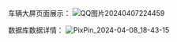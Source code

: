 车辆大屏页面展示：
![QQ图片20240407224459](https://github.com/ecust-greathan/CarData_BigBoard/assets/160041410/8612639b-58d0-484c-836f-60c4e9a0db0d)


数据库数据详情：
![PixPin_2024-04-08_18-43-15](https://github.com/ecust-greathan/CarData_BigBoard/assets/160041410/d6fd25c4-d040-4828-a1e4-7a0855a0ffce)
